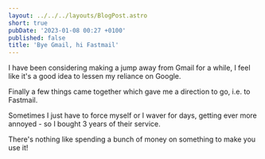 ```yaml
---
layout: ../../../layouts/BlogPost.astro
short: true
pubDate: '2023-01-08 00:27 +0100'
published: false
title: 'Bye Gmail, hi Fastmail'
---
```

I have been considering making a jump away from Gmail for a while, I feel like it's a good idea to lessen my reliance on Google.

Finally a few things came together which gave me a direction to go, i.e. to Fastmail.

Sometimes I just have to force myself or I waver for days, getting ever more annoyed - so I bought 3 years of their service.

There's nothing like spending a bunch of money on something to make you use it!